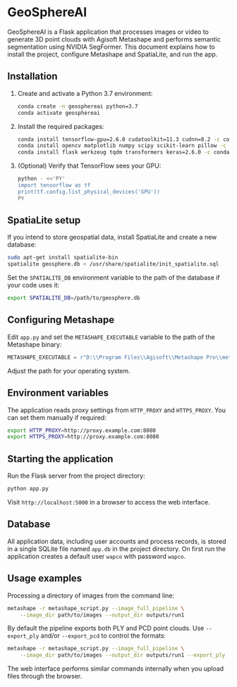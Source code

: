 # GeoSphereAI

GeoSphereAI is a Flask application that processes images or video to generate 3D point clouds with Agisoft Metashape and performs semantic segmentation using NVIDIA SegFormer. This document explains how to install the project, configure Metashape and SpatiaLite, and run the app.

## Installation

1. Create and activate a Python 3.7 environment:
   ```bash
   conda create -n geosphereai python=3.7
   conda activate geosphereai
   ```
2. Install the required packages:
   ```bash
   conda install tensorflow-gpu=2.6.0 cudatoolkit=11.3 cudnn=8.2 -c conda-forge
   conda install opencv matplotlib numpy scipy scikit-learn pillow -c conda-forge
   conda install flask werkzeug tqdm transformers keras=2.6.0 -c conda-forge
   ```
3. (Optional) Verify that TensorFlow sees your GPU:
   ```bash
   python - <<'PY'
   import tensorflow as tf
   print(tf.config.list_physical_devices('GPU'))
   PY
   ```

## SpatiaLite setup

If you intend to store geospatial data, install SpatiaLite and create a new database:

```bash
sudo apt-get install spatialite-bin
spatialite geosphere.db < /usr/share/spatialite/init_spatialite.sql
```

Set the `SPATIALITE_DB` environment variable to the path of the database if your code uses it:

```bash
export SPATIALITE_DB=/path/to/geosphere.db
```

## Configuring Metashape

Edit `app.py` and set the `METASHAPE_EXECUTABLE` variable to the path of the Metashape binary:

```python
METASHAPE_EXECUTABLE = r"D:\\Program Files\\Agisoft\\Metashape Pro\\metashape.exe"
```

Adjust the path for your operating system.

## Environment variables

The application reads proxy settings from `HTTP_PROXY` and `HTTPS_PROXY`. You can set them manually if required:

```bash
export HTTP_PROXY=http://proxy.example.com:8080
export HTTPS_PROXY=http://proxy.example.com:8080
```

## Starting the application

Run the Flask server from the project directory:

```bash
python app.py
```

Visit `http://localhost:5000` in a browser to access the web interface.

## Database

All application data, including user accounts and process records, is stored in a
single SQLite file named `app.db` in the project directory. On first run the
application creates a default user `wapco` with password `wapco`.

## Usage examples

Processing a directory of images from the command line:

```bash
metashape -r metashape_script.py --image_full_pipeline \
    --image_dir path/to/images --output_dir outputs/run1
```

By default the pipeline exports both PLY and PCD point clouds. Use
`--export_ply` and/or `--export_pcd` to control the formats:

```bash
metashape -r metashape_script.py --image_full_pipeline \
    --image_dir path/to/images --output_dir outputs/run1 --export_ply
```

The web interface performs similar commands internally when you upload files through the browser.

